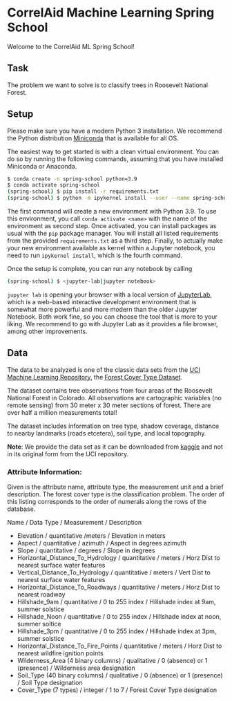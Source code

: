 # CorrelAid Machine Learning Spring School

Welcome to the CorrelAid ML Spring School!

## Task

The problem we want to solve is to classify trees in Roosevelt National Forest.

## Setup

Please make sure you have a modern Python 3 installation. We recommend the Python distribution [Miniconda](https://docs.conda.io/en/latest/miniconda.html) that is available for all OS.   

The easiest way to get started is with a clean virtual environment. You can do so by running the following commands, assuming that you have installed Miniconda or Anaconda.

```Bash
$ conda create -n spring-school python=3.9
$ conda activate spring-school
(spring-school) $ pip install -r requirements.txt
(spring-school) $ python -m ipykernel install --user --name spring-school --display-name "Python 3.9 (spring-school)"
```

The first command will create a new environment with Python 3.9. To use this environment, you call `conda activate <name>` with the name of the environment as second step. Once activated, you can install packages as usual with the `pip` package manager. You will install all listed requirements from the provided `requirements.txt` as a third step. Finally, to actually make your new environment available as kernel within a Jupyter notebook, you need to run `ipykernel install`, which is the fourth command. 

Once the setup is complete, you can run any notebook by calling 

```Bash
(spring-school) $ <jupyter-lab|jupyter notebook>
```

`jupyter lab` is opening your browser with a local version of [JupyterLab](https://jupyter.org/), which is a web-based interactive development environment that is somewhat more powerful and more modern than the older Jupyter Notebook. Both work fine, so you can choose the tool that is more to your liking. We recommend to go with Jupyter Lab as it provides a file browser, among other improvements.

## Data

The data to be analyzed is one of the classic data sets from the [UCI Machine Learning Repository](https://archive.ics.uci.edu/ml/index.php), the [Forest Cover Type Dataset](https://archive.ics.uci.edu/ml/datasets/Covertype).

The dataset contains tree observations from four areas of the Roosevelt National Forest in Colorado. All observations are cartographic variables (no remote sensing) from 30 meter x 30 meter sections of forest. There are over half a million measurements total!

The dataset includes information on tree type, shadow coverage, distance to nearby landmarks (roads etcetera), soil type, and local topography.

**Note**: We provide the data set as it can be downloaded from [kaggle](https://www.kaggle.com/uciml/forest-cover-type-dataset) and not in its original form from the UCI repository.

### Attribute Information:

Given is the attribute name, attribute type, the measurement unit and a brief description. The forest cover type is the classification problem. The order of this listing corresponds to the order of numerals along the rows of the database.

Name / Data Type / Measurement / Description

- Elevation / quantitative /meters / Elevation in meters
- Aspect / quantitative / azimuth / Aspect in degrees azimuth
- Slope / quantitative / degrees / Slope in degrees
- Horizontal_Distance_To_Hydrology / quantitative / meters / Horz Dist to nearest surface water features
- Vertical_Distance_To_Hydrology / quantitative / meters / Vert Dist to nearest surface water features
- Horizontal_Distance_To_Roadways / quantitative / meters / Horz Dist to nearest roadway
- Hillshade_9am / quantitative / 0 to 255 index / Hillshade index at 9am, summer solstice
- Hillshade_Noon / quantitative / 0 to 255 index / Hillshade index at noon, summer soltice
- Hillshade_3pm / quantitative / 0 to 255 index / Hillshade index at 3pm, summer solstice
- Horizontal_Distance_To_Fire_Points / quantitative / meters / Horz Dist to nearest wildfire ignition points
- Wilderness_Area (4 binary columns) / qualitative / 0 (absence) or 1 (presence) / Wilderness area designation
- Soil_Type (40 binary columns) / qualitative / 0 (absence) or 1 (presence) / Soil Type designation
- Cover_Type (7 types) / integer / 1 to 7 / Forest Cover Type designation


